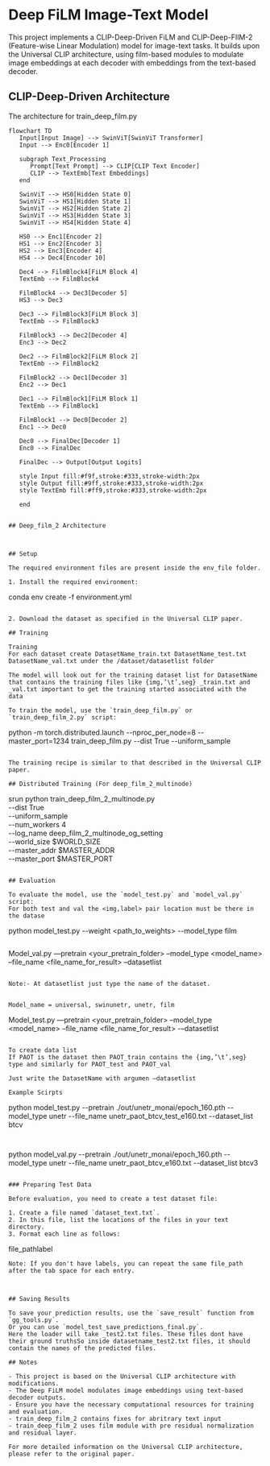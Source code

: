 # Deep FiLM Image-Text Model

This project implements a CLIP-Deep-Driven FiLM and CLIP-Deep-FIlM-2 (Feature-wise Linear Modulation) model for image-text tasks. It builds upon the Universal CLIP architecture, using film-based modules to modulate image embeddings at each decoder with embeddings from the text-based decoder.

## CLIP-Deep-Driven Architecture
The architecture for train_deep_film.py
```mermaid
flowchart TD
   Input[Input Image] --> SwinViT[SwinViT Transformer]
   Input --> Enc0[Encoder 1]
   
   subgraph Text_Processing
      Prompt[Text Prompt] --> CLIP[CLIP Text Encoder]
      CLIP --> TextEmb[Text Embeddings]
   end

   SwinViT --> HS0[Hidden State 0]
   SwinViT --> HS1[Hidden State 1]
   SwinViT --> HS2[Hidden State 2]
   SwinViT --> HS3[Hidden State 3]
   SwinViT --> HS4[Hidden State 4]

   HS0 --> Enc1[Encoder 2]
   HS1 --> Enc2[Encoder 3]
   HS2 --> Enc3[Encoder 4]
   HS4 --> Dec4[Encoder 10]

   Dec4 --> FilmBlock4[FiLM Block 4]
   TextEmb --> FilmBlock4
   
   FilmBlock4 --> Dec3[Decoder 5]
   HS3 --> Dec3

   Dec3 --> FilmBlock3[FiLM Block 3]
   TextEmb --> FilmBlock3
   
   FilmBlock3 --> Dec2[Decoder 4]
   Enc3 --> Dec2

   Dec2 --> FilmBlock2[FiLM Block 2]
   TextEmb --> FilmBlock2
   
   FilmBlock2 --> Dec1[Decoder 3]
   Enc2 --> Dec1

   Dec1 --> FilmBlock1[FiLM Block 1]
   TextEmb --> FilmBlock1
   
   FilmBlock1 --> Dec0[Decoder 2]
   Enc1 --> Dec0

   Dec0 --> FinalDec[Decoder 1]
   Enc0 --> FinalDec

   FinalDec --> Output[Output Logits]

   style Input fill:#f9f,stroke:#333,stroke-width:2px
   style Output fill:#9ff,stroke:#333,stroke-width:2px
   style TextEmb fill:#ff9,stroke:#333,stroke-width:2px
   
   end


## Deep_film_2 Architecture



## Setup

The required environment files are present inside the env_file folder.

1. Install the required environment:
   ```
   conda env create -f environment.yml
   ```

2. Download the dataset as specified in the Universal CLIP paper.

## Training

Training
For each dataset create DatasetName_train.txt DatasetName_test.txt DatasetName_val.txt under the /dataset/datasetlist folder

The model will look out for the training dataset list for DatasetName that contains the training files like {img,’\t’,seg} _train.txt and _val.txt important to get the training started associated with the data

To train the model, use the `train_deep_film.py` or `train_deep_film_2.py` script:

```
python -m torch.distributed.launch --nproc_per_node=8 --master_port=1234 train_deep_film.py --dist True --uniform_sample
```

The training recipe is similar to that described in the Universal CLIP paper.

## Distributed Training (For deep_film_2_multinode)

```
srun python train_deep_film_2_multinode.py \
    --dist True \
    --uniform_sample \
    --num_workers 4 \
    --log_name deep_film_2_multinode_og_setting \
    --world_size $WORLD_SIZE \
    --master_addr $MASTER_ADDR \
    --master_port $MASTER_PORT

```

## Evaluation

To evaluate the model, use the `model_test.py` and `model_val.py` script:
For both test and val the <img,label> pair location must be there in the datase

```
python model_test.py --weight <path_to_weights> --model_type film
```
```
Model_val.py —pretrain <your_pretrain_folder> –model_type <model_name> –file_name <file_name_for_result> –datasetlist <txt file containing image_seg_pair of datalist>
```

Note:- At datasetlist just type the name of the dataset.


Model_name = universal, swinunetr, unetr, film 

```
Model_test.py —pretrain <your_pretrain_folder> –model_type <model_name> –file_name <file_name_for_result> -–datasetlist <txt file containing image_seg_pair of datalist>
```

To create data list
If PAOT is the dataset then PAOT_train contains the {img,’\t’,seg}  type and similarly for PAOT_test and PAOT_val

Just write the DatasetName with argumen –datasetlist 

Example Scirpts

```
python model_test.py --pretrain ./out/unetr_monai/epoch_160.pth --model_type unetr --file_name unetr_paot_btcv_test_e160.txt --dataset_list btcv
```


```
python model_val.py --pretrain ./out/unetr_monai/epoch_160.pth --model_type unetr --file_name unetr_paot_btcv_e160.txt --dataset_list btcv3
```

### Preparing Test Data

Before evaluation, you need to create a test dataset file:

1. Create a file named `dataset_text.txt`.
2. In this file, list the locations of the files in your text directory.
3. Format each line as follows:
   ```
   file_path<tab>label
   ```
   Note: If you don't have labels, you can repeat the same file_path after the tab space for each entry.



## Saving Results

To save your prediction results, use the `save_result` function from `gg_tools.py`.
Or you can use `model_test_save_predictions_final.py`.
Here the loader will take _test2.txt files. These files dont have their ground truthsSo inside datasetname_test2.txt files, it should contain the names of the predicted files.

## Notes

- This project is based on the Universal CLIP architecture with modifications.
- The Deep FiLM model modulates image embeddings using text-based decoder outputs.
- Ensure you have the necessary computational resources for training and evaluation.
- train_deep_film_2 contains fixes for abritrary text input
- train_deep_film_2 uses film module with pre residual normalization and residual layer.

For more detailed information on the Universal CLIP architecture, please refer to the original paper.
